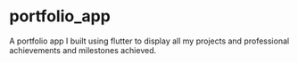 # portfolio_app
A portfolio app I built using flutter to display all my projects and professional achievements and milestones achieved.
